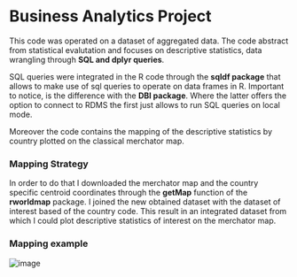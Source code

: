 # Business Analytics Project

This code was operated on a dataset of aggregated data. The code abstract from statistical evalutation and focuses on descriptive statistics, data wrangling through **SQL and dplyr queries**.

SQL queries were integrated in the R code through the **sqldf package** that allows to make use of sql queries to operate on data frames in R. Important to notice, is the difference with the **DBI package**. Where the latter offers the option to connect to RDMS the first just allows to run SQL queries on local mode.

Moreover the code contains the mapping of the descriptive statistics by country plotted on the classical merchator map.

### Mapping Strategy

In order to do that I downloaded the merchator map and the country specific centroid coordinates through the **getMap** function of the **rworldmap** package. I joined the new obtained dataset with the dataset of interest based of the country code. This result in an integrated dataset from which I could plot descriptive statistics of interest on the merchator map.

### Mapping example

![image](https://user-images.githubusercontent.com/42472072/52440030-c4613500-2b25-11e9-8b1e-ba8d95066815.png)
